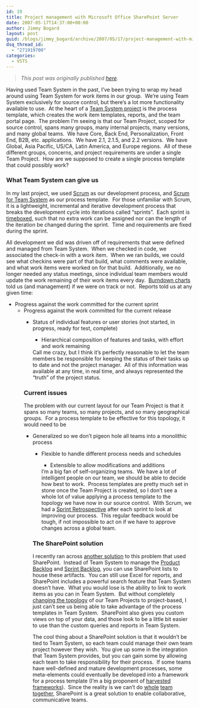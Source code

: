 ```yaml
---
id: 19
title: Project management with Microsoft Office SharePoint Server
date: 2007-05-17T14:37:00+00:00
author: Jimmy Bogard
layout: post
guid: /blogs/jimmy_bogard/archive/2007/05/17/project-management-with-microsoft-office-sharepoint-server.aspx
dsq_thread_id:
  - "271919700"
categories:
  - VSTS
---
```

> _This post was originally published [here](http://grabbagoft.blogspot.com/2007/06/project-management-with-microsoft.html)._

Having used Team System in the past, I&#8217;ve been trying to wrap my head around using Team System for work items in our group.&nbsp; We&#8217;re using Team System exclusively for source control, but there&#8217;s a lot more functionality available to use.&nbsp; At the heart of a [Team System project](http://msdn2.microsoft.com/en-us/library/ms181234(VS.80).aspx) is the process template, which creates the work item templates, reports, and the team portal page.&nbsp; The problem I&#8217;m seeing is that our Team Project, scoped for source control, spans many groups, many internal projects, many versions, and many global teams.&nbsp; We have Core, Back End, Personalization, Front End, B2B,&nbsp;etc. applications.&nbsp; We have 2.1, 2.1.5, and&nbsp;2.2 versions.&nbsp; We have Global, Asia Pacific, US/CA, Latin America, and&nbsp;Europe regions.&nbsp; All of these different groups, concerns, and project requirements are under a single Team Project.&nbsp; How are we supposed to create a single process template that could possibly work?

### What Team System can give us

In my last project, we used [Scrum](http://www.controlchaos.com/about/?SID=8ef7eb5b2a069a2710abef27d02c851f&SID=7da824062baf60b8e78ec5f99836f092) as our development process, and [Scrum for Team System](http://www.scrumforteamsystem.com/) as our process template.&nbsp; For those unfamiliar with Scrum, it is a lightweight, incremental and iterative development process that breaks the development cycle into iterations called &#8220;sprints&#8221;.&nbsp; Each sprint is [timeboxed](http://en.wikipedia.org/wiki/Timebox), such that no extra work can be assigned nor can the length of the iteration be changed during the sprint.&nbsp; Time and requirements are fixed during the sprint.

All development we did was driven off of requirements that were defined and managed from Team System.&nbsp; When we checked in code, we associated the check-in with a work item.&nbsp; When we ran builds, we could see what checkins were part of that build, what comments were available, and what work items were worked on for that build.&nbsp; Additionally, we no longer needed any status meetings, since individual team members would update the work remaining of their work items every day.&nbsp; [Burndown charts](http://www.scrumforteamsystem.com/ProcessGuidance/Artefacts/Reports/SprintBurndown.html) told us (and management) if we were on track or not.&nbsp; Reports told us at any given time:

  * Progress against the work committed for the current sprint 
      * Progress against the work committed for the current release 
          * Status of individual features or user stories (not started, in progress, ready for test, complete) 
              * Hierarchical composition of features and tasks, with effort and work remaining</ul> 
            Call me crazy, but I think it&#8217;s perfectly reasonable to let the team members be responsible for keeping the status of their tasks up to date and not the project manager.&nbsp; All of this information was available at any time, in real time, and always represented&nbsp;the &#8220;truth&#8221; of the project status.
            
            ### Current issues
            
            The problem with our current layout for our Team Project is that it spans so many teams, so many projects, and so many geographical groups.&nbsp; For a process template to be effective for this topology, it would need to be
            
              * Generalized so we don&#8217;t pigeon hole all teams into a monolithic process 
                  * Flexible to handle different process needs and schedules 
                      * Extensible to allow modifications and&nbsp;additions</ul> 
                    I&#8217;m a big fan of self-organizing teams.&nbsp; We have a lot of intelligent people on our team, we should be able to decide how best to work.&nbsp; Process templates are pretty much set in stone once the Team Project is created, so I don&#8217;t see a whole lot of value applying a process template to the topology we have now in our source control.&nbsp; With Scrum, we had a [Sprint Retrospective](http://www.scrumforteamsystem.com/ProcessGuidance/Process/SprintRetrospective.html)&nbsp;after each sprint to look at improving our process.&nbsp; This regular feedback would be tough,&nbsp;if not impossible&nbsp;to act on if we have to approve changes across a global team.
                    
                    ### The SharePoint solution
                    
                    I recently ran across [another solution](http://reddevnews.com/features/article.aspx?editorialsid=723) to this problem that used SharePoint.&nbsp; Instead of Team System to manage the [Product Backlog](http://www.scrumforteamsystem.com/ProcessGuidance/Artefacts/ProductBacklog.html) and [Sprint Backlog](http://www.scrumforteamsystem.com/ProcessGuidance/Artefacts/SprintBacklog.html), you can use SharePoint lists to house these artifacts.&nbsp; You can still use Excel for reports, and SharePoint includes a powerful search feature that Team System doesn&#8217;t have.&nbsp; What you would lose is the ability to link to work items as you can in Team System.&nbsp; But without completely [changing the topology](http://www.codeplex.com/BranchingGuidance/Wiki/View.aspx?title=Guidance%20for%20Structuring%20Team%20Projects) of our Team Projects to project-based, I just can&#8217;t see us&nbsp;being able to take advantage of the process templates in Team System.&nbsp; SharePoint also gives you custom views on top of your data, and those look to be a little bit easier to use than the custom queries and reports in Team System.
                    
                    The cool thing about a SharePoint solution is that it wouldn&#8217;t be tied to Team System, so each team could manage their own team project however they wish.&nbsp; You give up some in the integration that Team System provides, but you can gain some by allowing each team to take responsibility for their process.&nbsp; If some teams have well-defined and mature development processes, some meta-elements could eventually be developed into a framework for a process template (I&#8217;m a big proponent of [harvested frameworks](http://www.martinfowler.com/bliki/HarvestedFramework.html)).&nbsp; Since the reality is we can&#8217;t do [whole](http://www.xprogramming.com/xpmag/whatisxp.htm) [team](http://www.scissor.com/resources/teamroom/) [together](http://www.xp123.com/xplor/room-gallery/index.shtml), SharePoint is a great solution to enable collaborative, communicative teams.